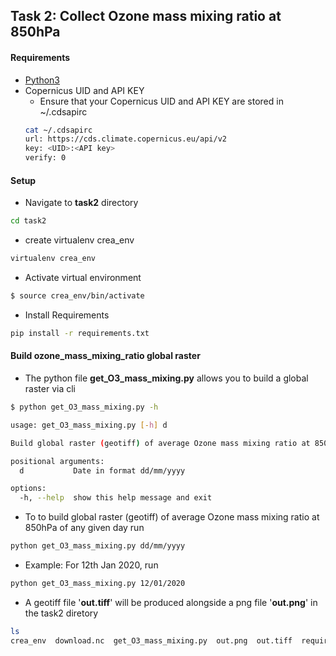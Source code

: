 ## Task 2: Collect Ozone mass mixing ratio at 850hPa

#### Requirements
- [Python3](https://www.python.org/downloads/)
- Copernicus UID and API KEY
	- Ensure that your Copernicus UID and API KEY are stored in  ~/.cdsapirc
	```bash
	cat ~/.cdsapirc
	url: https://cds.climate.copernicus.eu/api/v2
	key: <UID>:<API key>
	verify: 0
	```
#### Setup 
- Navigate to __task2__ directory
```bash
cd task2
```
-  create virtualenv crea_env
```bash
virtualenv crea_env
```
- Activate virtual environment
```bash
$ source crea_env/bin/activate
```
- Install Requirements 
```bash
pip install -r requirements.txt 
```
#### Build ozone_mass_mixing_ratio global raster

- The python file __get_O3_mass_mixing.py__ allows you to build a global raster via cli

```bash
$ python get_O3_mass_mixing.py -h

usage: get_O3_mass_mixing.py [-h] d

Build global raster (geotiff) of average Ozone mass mixing ratio at 850hPa of any given day

positional arguments:
  d           Date in format dd/mm/yyyy

options:
  -h, --help  show this help message and exit

```
- To to build global raster (geotiff) of average Ozone mass mixing ratio at 850hPa of any given day run
```bash
python get_O3_mass_mixing.py dd/mm/yyyy 
```
- Example: For 12th Jan 2020, run
```bash
python get_O3_mass_mixing.py 12/01/2020 
```
- A geotiff file '__out.tiff__' will be produced alongside a png file '__out.png__'  in the task2 diretory
```bash
ls
crea_env  download.nc  get_O3_mass_mixing.py  out.png  out.tiff  requirements.txt
```